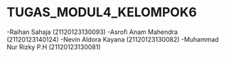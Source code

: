 # TUGAS_MODUL4_KELOMPOK6
-Raihan Sahaja (21120123130093)
-Asrofi Anam Mahendra (21120123140124)
-Nevin Aldora Kayana (21120123130082)
-Muhammad Nur Rizky P.H (21120123130081)
